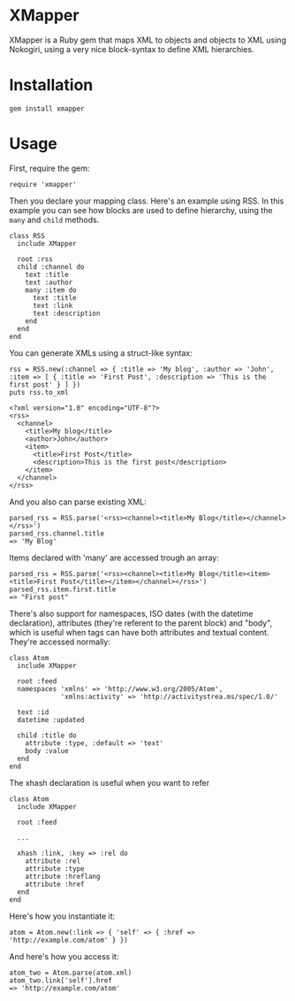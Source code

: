 XMapper
=======

XMapper is a Ruby gem that maps XML to objects and objects to XML using Nokogiri, using a very nice block-syntax to define XML hierarchies.

# Installation

    gem install xmapper

# Usage

First, require the gem:

    require 'xmapper'

Then you declare your mapping class. Here's an example using RSS. In this example you can see how blocks are used to define hierarchy, using the `many` and `child` methods.

    class RSS
      include XMapper

      root :rss
      child :channel do
        text :title
        text :author
        many :item do
          text :title
          text :link
          text :description
        end
      end
    end

You can generate XMLs using a struct-like syntax:

    rss = RSS.new(:channel => { :title => 'My blog', :author => 'John', :item => [ { :title => 'First Post', :description => 'This is the first post' } ] })
    puts rss.to_xml

    <?xml version="1.0" encoding="UTF-8"?>
    <rss>
      <channel>
        <title>My blog</title>
        <author>John</author>
        <item>
          <title>First Post</title>
          <description>This is the first post</description>
        </item>
      </channel>
    </rss>

And you also can parse existing XML:

    parsed_rss = RSS.parse('<rss><channel><title>My Blog</title></channel></rss>')
    parsed_rss.channel.title
    => 'My Blog'

Items declared with 'many' are accessed trough an array:

    parsed_rss = RSS.parse('<rss><channel><title>My Blog</title><item><title>First Post</title></item></channel></rss>')
    parsed_rss.item.first.title
    => "First post"

There's also support for namespaces, ISO dates (with the datetime declaration), attributes (they're referent to the parent block) and "body", which is useful when tags can have both attributes and textual content. They're accessed normally:

    class Atom
      include XMapper

      root :feed
      namespaces 'xmlns' => 'http://www.w3.org/2005/Atom',
                 'xmlns:activity' => 'http://activitystrea.ms/spec/1.0/'

      text :id
      datetime :updated

      child :title do
        attribute :type, :default => 'text'
        body :value
      end
    end

The xhash declaration is useful when you want to refer 

    class Atom
      include XMapper

      root :feed

      ...

      xhash :link, :key => :rel do
        attribute :rel
        attribute :type
        attribute :hreflang
        attribute :href
      end
    end

Here's how you instantiate it:

    atom = Atom.new(:link => { 'self' => { :href => 'http://example.com/atom' } })

And here's how you access it:

    atom_two = Atom.parse(atom.xml)
    atom_two.link['self'].href
    => 'http://example.com/atom'
